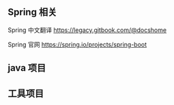 ## Spring 相关

Spring 中文翻译  https://legacy.gitbook.com/@docshome

Spring  官网  https://spring.io/projects/spring-boot





##  java 项目



##  工具项目





